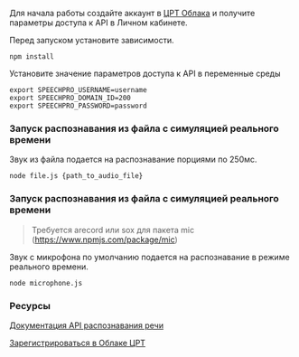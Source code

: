 Для начала работы создайте аккаунт в [ЦРТ Облака](https://cp.speechpro.com) и получите параметры доступа к API в Личном кабинете.

Перед запуском установите зависимости.

```shell
npm install
```

Установите значение параметров доступа к API в переменные среды
```shell
export SPEECHPRO_USERNAME=username
export SPEECHPRO_DOMAIN_ID=200
export SPEECHPRO_PASSWORD=password
```

### Запуск распознавания из файла с симуляцией реального времени
Звук из файла подается на распознавание порциями по 250мс.
```shell
node file.js {path_to_audio_file}
```

### Запуск распознавания из файла с симуляцией реального времени
> Требуется arecord или sox для пакета mic (https://www.npmjs.com/package/mic)

Звук с микрофона по умолчанию подается на распознавание в режиме реального времени.
```shell
node microphone.js
```

### Ресурсы
[Документация API распознавания речи](https://asr.cp.speechpro.com/docs)

[Зарегистрироваться в Облаке ЦРТ](https://cp.speechpro.com/home)
